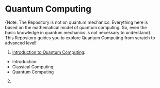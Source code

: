 # Quantum Computing
{Note: The Repository is not on quantum mechanics. Everything here is based on the mathematical model of quantum computing. So, even the basic knowledge in quantum mechanics is not necessary to understand}
This Repository guides you to explore Quantum Computing from scratch to advanced level!

1) [Introduction to Quantum Computing](https://github.com/Saheer7/Quantum_Computing/blob/master/1.%20Introduction):
  - Introduction
  - Classical Computing
  - Quantum Computing

2) 
